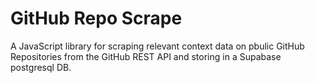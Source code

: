 # GitHub Repo Scrape

A JavaScript library for scraping relevant context data on pbulic GitHub Repositories from the GitHub REST API and storing in a Supabase postgresql DB.


